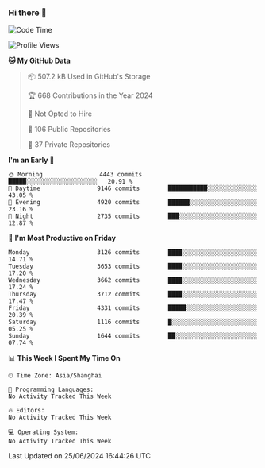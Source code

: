 ### Hi there 👋

<!--
**qbosen/qbosen** is a ✨ _special_ ✨ repository because its `README.md` (this file) appears on your GitHub profile.

Here are some ideas to get you started:

- 🔭 I’m currently working on ...
- 🌱 I’m currently learning ...
- 👯 I’m looking to collaborate on ...
- 🤔 I’m looking for help with ...
- 💬 Ask me about ...
- 📫 How to reach me: ...
- 😄 Pronouns: ...
- ⚡ Fun fact: ...
-->

<!--START_SECTION:waka-->
![Code Time](http://img.shields.io/badge/Code%20Time-2%2C111%20hrs%2036%20mins-blue)

![Profile Views](http://img.shields.io/badge/Profile%20Views-8-blue)

**🐱 My GitHub Data** 

> 📦 507.2 kB Used in GitHub's Storage 
 > 
> 🏆 668 Contributions in the Year 2024
 > 
> 🚫 Not Opted to Hire
 > 
> 📜 106 Public Repositories 
 > 
> 🔑 37 Private Repositories 
 > 
**I'm an Early 🐤** 

```text
🌞 Morning                4443 commits        █████░░░░░░░░░░░░░░░░░░░░   20.91 % 
🌆 Daytime                9146 commits        ███████████░░░░░░░░░░░░░░   43.05 % 
🌃 Evening                4920 commits        ██████░░░░░░░░░░░░░░░░░░░   23.16 % 
🌙 Night                  2735 commits        ███░░░░░░░░░░░░░░░░░░░░░░   12.87 % 
```
📅 **I'm Most Productive on Friday** 

```text
Monday                   3126 commits        ████░░░░░░░░░░░░░░░░░░░░░   14.71 % 
Tuesday                  3653 commits        ████░░░░░░░░░░░░░░░░░░░░░   17.20 % 
Wednesday                3662 commits        ████░░░░░░░░░░░░░░░░░░░░░   17.24 % 
Thursday                 3712 commits        ████░░░░░░░░░░░░░░░░░░░░░   17.47 % 
Friday                   4331 commits        █████░░░░░░░░░░░░░░░░░░░░   20.39 % 
Saturday                 1116 commits        █░░░░░░░░░░░░░░░░░░░░░░░░   05.25 % 
Sunday                   1644 commits        ██░░░░░░░░░░░░░░░░░░░░░░░   07.74 % 
```


📊 **This Week I Spent My Time On** 

```text
🕑︎ Time Zone: Asia/Shanghai

💬 Programming Languages: 
No Activity Tracked This Week

🔥 Editors: 
No Activity Tracked This Week

💻 Operating System: 
No Activity Tracked This Week
```


 Last Updated on 25/06/2024 16:44:26 UTC
<!--END_SECTION:waka-->
